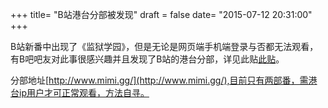 +++
title= "B站港台分部被发现"
draft = false
date= "2015-07-12 20:31:00"
+++

B站新番中出现了《监狱学园》，但是无论是网页端手机端登录与否都无法观看，有B吧吧友对此事很感兴趣并且发现了B站的港台分部，详见此贴[此贴](http://tieba.baidu.com/p/3888709885)。

分部地址[http://www.mimi.gg/](http://www.mimi.gg/),目前只有两部番，需港台ip用户才可正常观看，方法自寻。